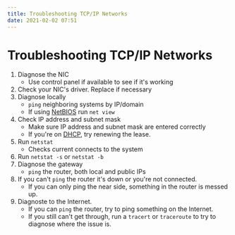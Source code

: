 ```yaml
---
title: Troubleshooting TCP/IP Networks
date: 2021-02-02 07:51
---
```


# Troubleshooting TCP/IP Networks
1. Diagnose the NIC
	+ Use control panel if available to see if it's working
2. Check your NIC's driver. Replace if necessary
3. Diagnose locally
	+ `ping` neighboring systems by IP/domain
	+ If using [NetBIOS](2020-11-16--15-30-53Z--netbios.md)
		run `net view`
4. Check IP address and subnet mask 
	+ Make sure IP address and subnet mask are entered correctly
	+ If you're on [DHCP](2020-10-21--13-18-28Z--dhcp.md), try renewing the lease.
5. Run `netstat` 
	+ Checks current connects to the system
6. Run `netstat -s` or `netstat -b`
7. Diagnose the gateway
	+ `ping` the router, both local and public IPs
8. If you can't `ping` the router it's down or you're not connected.
	+ If you can only ping the near side, something in the router is messed up.
9. Diagnoste to the Internet.
	+ If you can `ping` the router, try to ping something on the Internet. 
	+ If you still can't get through, run a `tracert` or `traceroute` to try to
		diagnose where the issue is. 
